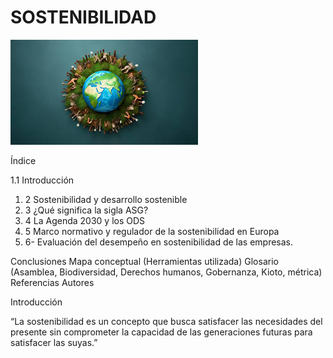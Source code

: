 # SOSTENIBILIDAD

 ![sostenibilidad](img/imagen.jpeg)

 
Índice


1.1 Introducción
 1. 2 Sostenibilidad y desarrollo sostenible
 1. 3 ¿Qué significa la sigla ASG?
 1. 4 La Agenda 2030 y los ODS
 1. 5 Marco normativo y regulador de la sostenibilidad en Europa
 1. 6- Evaluación del desempeño en sostenibilidad de las empresas.


Conclusiones
Mapa conceptual (Herramientas utilizada)
Glosario (Asamblea, Biodiversidad, Derechos humanos, Gobernanza, Kioto, métrica)
Referencias
Autores


Introducción

“La sostenibilidad es un concepto que busca satisfacer las necesidades del presente sin comprometer la capacidad de las generaciones futuras para satisfacer las suyas.”
